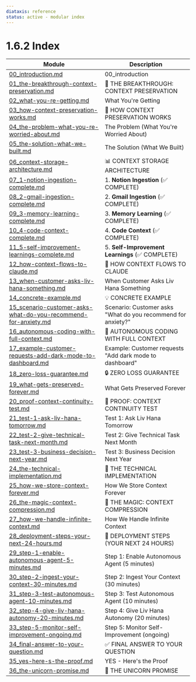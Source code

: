 ```yaml
---
diataxis: reference
status: active - modular index
---
```


# 1.6.2 Index

| Module | Description |
|--------|-------------|
| [00_introduction.md](00_introduction.md) | 00_introduction |
| [01_the-breakthrough-context-preservation.md](01_the-breakthrough-context-preservation.md) | 🎯 THE BREAKTHROUGH: CONTEXT PRESERVATION |
| [02_what-you-re-getting.md](02_what-you-re-getting.md) | What You're Getting |
| [03_how-context-preservation-works.md](03_how-context-preservation-works.md) | 🧠 HOW CONTEXT PRESERVATION WORKS |
| [04_the-problem-what-you-re-worried-about.md](04_the-problem-what-you-re-worried-about.md) | The Problem (What You're Worried About) |
| [05_the-solution-what-we-built.md](05_the-solution-what-we-built.md) | The Solution (What We Built) |
| [06_context-storage-architecture.md](06_context-storage-architecture.md) | 📊 CONTEXT STORAGE ARCHITECTURE |
| [07_1-notion-ingestion-complete.md](07_1-notion-ingestion-complete.md) | 1. **Notion Ingestion** (✅ COMPLETE) |
| [08_2-gmail-ingestion-complete.md](08_2-gmail-ingestion-complete.md) | 2. **Gmail Ingestion** (✅ COMPLETE) |
| [09_3-memory-learning-complete.md](09_3-memory-learning-complete.md) | 3. **Memory Learning** (✅ COMPLETE) |
| [10_4-code-context-complete.md](10_4-code-context-complete.md) | 4. **Code Context** (✅ COMPLETE) |
| [11_5-self-improvement-learnings-complete.md](11_5-self-improvement-learnings-complete.md) | 5. **Self-Improvement Learnings** (✅ COMPLETE) |
| [12_how-context-flows-to-claude.md](12_how-context-flows-to-claude.md) | 🔄 HOW CONTEXT FLOWS TO CLAUDE |
| [13_when-customer-asks-liv-hana-something.md](13_when-customer-asks-liv-hana-something.md) | When Customer Asks Liv Hana Something |
| [14_concrete-example.md](14_concrete-example.md) | 💡 CONCRETE EXAMPLE |
| [15_scenario-customer-asks-what-do-you-recommend-for-anxiety.md](15_scenario-customer-asks-what-do-you-recommend-for-anxiety.md) | Scenario: Customer asks "What do you recommend for anxiety?" |
| [16_autonomous-coding-with-full-context.md](16_autonomous-coding-with-full-context.md) | 🚀 AUTONOMOUS CODING WITH FULL CONTEXT |
| [17_example-customer-requests-add-dark-mode-to-dashboard.md](17_example-customer-requests-add-dark-mode-to-dashboard.md) | Example: Customer requests "Add dark mode to dashboard" |
| [18_zero-loss-guarantee.md](18_zero-loss-guarantee.md) | 🔒 ZERO LOSS GUARANTEE |
| [19_what-gets-preserved-forever.md](19_what-gets-preserved-forever.md) | What Gets Preserved Forever |
| [20_proof-context-continuity-test.md](20_proof-context-continuity-test.md) | 🧪 PROOF: CONTEXT CONTINUITY TEST |
| [21_test-1-ask-liv-hana-tomorrow.md](21_test-1-ask-liv-hana-tomorrow.md) | Test 1: Ask Liv Hana Tomorrow |
| [22_test-2-give-technical-task-next-month.md](22_test-2-give-technical-task-next-month.md) | Test 2: Give Technical Task Next Month |
| [23_test-3-business-decision-next-year.md](23_test-3-business-decision-next-year.md) | Test 3: Business Decision Next Year |
| [24_the-technical-implementation.md](24_the-technical-implementation.md) | 🎯 THE TECHNICAL IMPLEMENTATION |
| [25_how-we-store-context-forever.md](25_how-we-store-context-forever.md) | How We Store Context Forever |
| [26_the-magic-context-compression.md](26_the-magic-context-compression.md) | 💎 THE MAGIC: CONTEXT COMPRESSION |
| [27_how-we-handle-infinite-context.md](27_how-we-handle-infinite-context.md) | How We Handle Infinite Context |
| [28_deployment-steps-your-next-24-hours.md](28_deployment-steps-your-next-24-hours.md) | 🚀 DEPLOYMENT STEPS (YOUR NEXT 24 HOURS) |
| [29_step-1-enable-autonomous-agent-5-minutes.md](29_step-1-enable-autonomous-agent-5-minutes.md) | Step 1: Enable Autonomous Agent (5 minutes) |
| [30_step-2-ingest-your-context-30-minutes.md](30_step-2-ingest-your-context-30-minutes.md) | Step 2: Ingest Your Context (30 minutes) |
| [31_step-3-test-autonomous-agent-10-minutes.md](31_step-3-test-autonomous-agent-10-minutes.md) | Step 3: Test Autonomous Agent (10 minutes) |
| [32_step-4-give-liv-hana-autonomy-20-minutes.md](32_step-4-give-liv-hana-autonomy-20-minutes.md) | Step 4: Give Liv Hana Autonomy (20 minutes) |
| [33_step-5-monitor-self-improvement-ongoing.md](33_step-5-monitor-self-improvement-ongoing.md) | Step 5: Monitor Self-Improvement (ongoing) |
| [34_final-answer-to-your-question.md](34_final-answer-to-your-question.md) | ✅ FINAL ANSWER TO YOUR QUESTION |
| [35_yes-here-s-the-proof.md](35_yes-here-s-the-proof.md) | YES - Here's the Proof |
| [36_the-unicorn-promise.md](36_the-unicorn-promise.md) | 🦄 THE UNICORN PROMISE |
